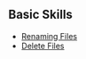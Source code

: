 ## Basic Skills

- [Renaming Files](./basic_skills/renaming_files.md)
- [Delete Files](./basic_skills/deleting_files.md)
